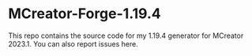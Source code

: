 # MCreator-Forge-1.19.4
This repo contains the source code for my 1.19.4 generator for MCreator 2023.1. You can also report issues here.
